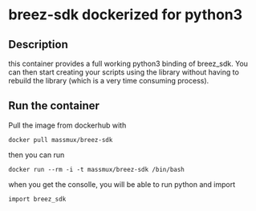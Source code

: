 # breez-sdk dockerized for python3

## Description

this container provides a full working python3 binding of breez_sdk. You can then start creating your scripts using the library without having to rebuild the library (which is a very time consuming process).

## Run the container

Pull the image from dockerhub with

```
docker pull massmux/breez-sdk
```

then you can run

```
docker run --rm -i -t massmux/breez-sdk /bin/bash
```

when you get the consolle, you will be able to run python and import

```
import breez_sdk
```
